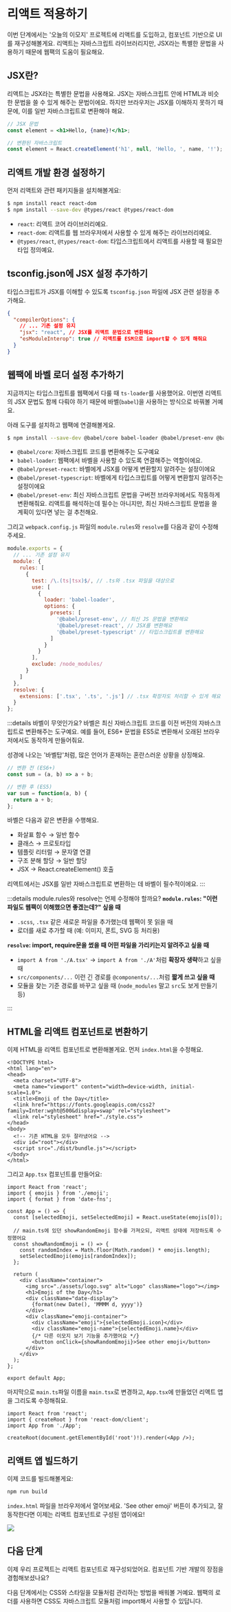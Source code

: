 # 리액트 적용하기

이번 단계에서는 '오늘의 이모지' 프로젝트에 리액트를 도입하고, 컴포넌트 기반으로 UI를 재구성해볼게요. 리액트는 자바스크립트 라이브러리지만, JSX라는 특별한 문법을 사용하기 때문에 웹팩의 도움이 필요해요.

## JSX란?

리액트는 JSX라는 특별한 문법을 사용해요. JSX는 자바스크립트 안에 HTML과 비슷한 문법을 쓸 수 있게 해주는 문법이에요. 하지만 브라우저는 JSX를 이해하지 못하기 때문에, 이를 일반 자바스크립트로 변환해야 해요.

```jsx
// JSX 문법
const element = <h1>Hello, {name}!</h1>;

// 변환된 자바스크립트
const element = React.createElement('h1', null, 'Hello, ', name, '!');
```

## 리액트 개발 환경 설정하기

먼저 리액트와 관련 패키지들을 설치해볼게요:

```bash
$ npm install react react-dom
$ npm install --save-dev @types/react @types/react-dom
```

- `react`: 리액트 코어 라이브러리예요.
- `react-dom`: 리액트를 웹 브라우저에서 사용할 수 있게 해주는 라이브러리예요.
- `@types/react`, `@types/react-dom`: 타입스크립트에서 리액트를 사용할 때 필요한 타입 정의예요.

## tsconfig.json에 JSX 설정 추가하기

타입스크립트가 JSX를 이해할 수 있도록 `tsconfig.json` 파일에 JSX 관련 설정을 추가해요.

```json
{
  "compilerOptions": {
    // ... 기존 설정 유지
    "jsx": "react", // JSX를 리액트 문법으로 변환해요
    "esModuleInterop": true // 리액트를 ESM으로 import할 수 있게 해줘요
  }
}
```

## 웹팩에 바벨 로더 설정 추가하기

지금까지는 타입스크립트를 웹팩에서 다룰 때 `ts-loader`를 사용했어요. 이번엔 리액트의 JSX 문법도 함께 다뤄야 하기 때문에 바벨(`babel`)을 사용하는 방식으로 바꿔볼 거예요.

아래 도구를 설치하고 웹팩에 연결해볼게요.

```bash
$ npm install --save-dev @babel/core babel-loader @babel/preset-env @babel/preset-react @babel/preset-typescript
```

- `@babel/core`: 자바스크립트 코드를 변환해주는 도구예요
- `babel-loader`: 웹팩에서 바벨을 사용할 수 있도록 연결해주는 역할이에요.
- `@babel/preset-react`: 바벨에게 JSX를 어떻게 변환할지 알려주는 설정이에요
- `@babel/preset-typescript`: 바벨에게 타입스크립트를 어떻게 변환할지 알려주는 설정이에요
- `@babel/preset-env`: 최신 자바스크립트 문법을 구버전 브라우저에서도 작동하게 변환해줘요. 리액트를 해석하는데 필수는 아니지만, 최신 자바스크립트 문법을 쓸 계획이 있다면 넣는 걸 추천해요.


그리고 `webpack.config.js` 파일의 `module.rules`와 `resolve`를 다음과 같이 수정해주세요.

```js
module.exports = {
  // ... 기존 설정 유지
  module: {
    rules: [
      {
        test: /\.(ts|tsx)$/, // .ts와 .tsx 파일을 대상으로
        use: [
          {
            loader: 'babel-loader',
            options: {
              presets: [
                '@babel/preset-env', // 최신 JS 문법을 변환해요
                '@babel/preset-react', // JSX를 변환해요
                '@babel/preset-typescript' // 타입스크립트를 변환해요
              ]
            }
          }
        ],
        exclude: /node_modules/
      }
    ]
  },
  resolve: {
    extensions: ['.tsx', '.ts', '.js'] // .tsx 확장자도 처리할 수 있게 해요
  }
};
```

:::details 바벨이 무엇인가요?
바벨은 최신 자바스크립트 코드를 이전 버전의 자바스크립트로 변환해주는 도구예요. 예를 들어, ES6+ 문법을 ES5로 변환해서 오래된 브라우저에서도 동작하게 만들어줘요.

성경에 나오는 '바벨탑'처럼, 많은 언어가 혼재하는 혼란스러운 상황을 상징해요. 

```js
// 변환 전 (ES6+)
const sum = (a, b) => a + b;

// 변환 후 (ES5)
var sum = function(a, b) {
  return a + b;
};
```

바벨은 다음과 같은 변환을 수행해요.
- 화살표 함수 → 일반 함수
- 클래스 → 프로토타입
- 템플릿 리터럴 → 문자열 연결
- 구조 분해 할당 → 일반 할당
- JSX → React.createElement() 호출

리액트에서는 JSX를 일반 자바스크립트로 변환하는 데 바벨이 필수적이에요.
:::

:::details module.rules와 resolve는 언제 수정해야 할까요?
**`module.rules`: "이런 파일도 웹팩이 이해했으면 좋겠는데?" 싶을 때**

- `.scss`, `.tsx` 같은 새로운 파일을 추가했는데 웹팩이 못 읽을 때
- 로더를 새로 추가할 때 (예: 이미지, 폰트, SVG 등 처리용)


**`resolve`: import, require문을 썼을 때 어떤 파일을 가리키는지 알려주고 싶을 때**

- `import A from './A.tsx'` → `import A from './A'`처럼 **확장자 생략**하고 싶을 때
- `src/components/...` 이런 긴 경로를 `@components/...`처럼 **짧게 쓰고 싶을 때**
- 모듈을 찾는 기준 경로를 바꾸고 싶을 때 (`node_modules` 말고 `src`도 보게 만들기 등)

:::

## HTML을 리액트 컴포넌트로 변환하기

이제 HTML을 리액트 컴포넌트로 변환해볼게요. 먼저 `index.html`을 수정해요.

```html{11-12}
<!DOCTYPE html>
<html lang="en">
<head>
  <meta charset="UTF-8">
  <meta name="viewport" content="width=device-width, initial-scale=1.0">
  <title>Emoji of the Day</title>
  <link href="https://fonts.googleapis.com/css2?family=Inter:wght@500&display=swap" rel="stylesheet">
  <link rel="stylesheet" href="./style.css">
</head>
<body>
  <!-- 기존 HTML을 모두 잘라냈어요 -->
  <div id="root"></div>
  <script src="./dist/bundle.js"></script>
</body>
</html>
```

그리고 `App.tsx` 컴포넌트를 만들어요:

```tsx
import React from 'react';
import { emojis } from './emoji';
import { format } from 'date-fns';

const App = () => {
  const [selectedEmoji, setSelectedEmoji] = React.useState(emojis[0]);

  // main.ts에 있던 showRandomEmoji 함수를 가져오되, 리액트 상태에 저장하도록 수정했어요
  const showRandomEmoji = () => {
    const randomIndex = Math.floor(Math.random() * emojis.length);
    setSelectedEmoji(emojis[randomIndex]);
  };

  return (
    <div className="container">
      <img src="./assets/logo.svg" alt="Logo" className="logo"></img>
      <h1>Emoji of the Day</h1>
      <div className="date-display">
        {format(new Date(), 'MMMM d, yyyy')}
      </div>
      <div className="emoji-container">
        <div className="emoji">{selectedEmoji.icon}</div>
        <div className="emoji-name">{selectedEmoji.name}</div>
        {/* 다른 이모지 보기 기능을 추가했어요 */}
        <button onClick={showRandomEmoji}>See other emoji</button>
      </div>
    </div>
  );
};

export default App;
```

마지막으로 `main.ts`파일 이름을 `main.tsx`로 변경하고, `App.tsx`에 만들었던 리액트 앱을 그리도록 수정해줘요.

```tsx
import React from 'react';
import { createRoot } from 'react-dom/client';
import App from './App';

createRoot(document.getElementById('root')!).render(<App />);
```

## 리액트 앱 빌드하기

이제 코드를 빌드해볼게요:

```bash
npm run build
```

`index.html` 파일을 브라우저에서 열어보세요. 'See other emoji' 버튼이 추가되고, 잘 동작한다면 이제는 리액트 컴포넌트로 구성된 앱이에요!

![](/images/react-app.png)


## 다음 단계

이제 우리 프로젝트는 리액트 컴포넌트로 재구성되었어요. 컴포넌트 기반 개발의 장점을 경험해보셨나요?

다음 단계에서는 CSS와 스타일을 모듈처럼 관리하는 방법을 배워볼 거예요. 웹팩의 로더를 사용하면 CSS도 자바스크립트 모듈처럼 import해서 사용할 수 있답니다.
